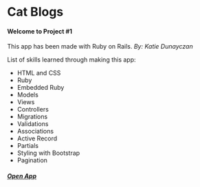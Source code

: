 # Cat Blogs

#### Welcome to Project #1
This app has been made with Ruby on Rails.
*By: Katie Dunayczan*
 
List of skills learned through making this app: 
- HTML and CSS
- Ruby
- Embedded Ruby
- Models
- Views
- Controllers
- Migrations
- Validations
- Associations
- Active Record
- Partials
- Styling with Bootstrap
- Pagination

##### [Open App](https://cat-blog-kt.herokuapp.com/)
